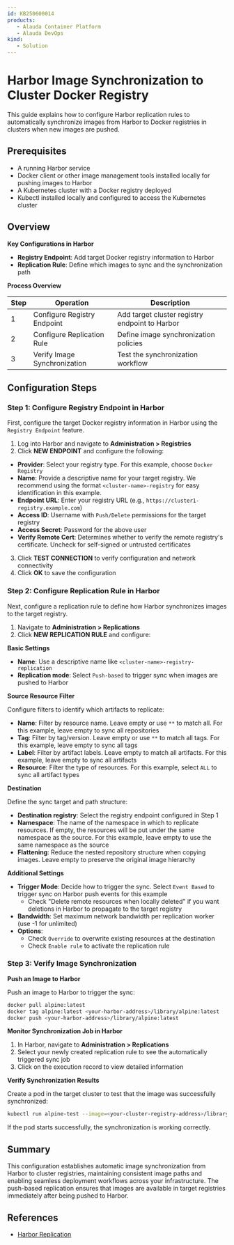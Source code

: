 ```yaml
---
id: KB250600014
products: 
   - Alauda Container Platform
   - Alauda DevOps
kind:
   - Solution
---
```

# Harbor Image Synchronization to Cluster Docker Registry

This guide explains how to configure Harbor replication rules to automatically synchronize images from Harbor to Docker registries in clusters when new images are pushed.

## Prerequisites

- A running Harbor service
- Docker client or other image management tools installed locally for pushing images to Harbor
- A Kubernetes cluster with a Docker registry deployed
- Kubectl installed locally and configured to access the Kubernetes cluster

## Overview

**Key Configurations in Harbor**

- **Registry Endpoint**: Add target Docker registry information to Harbor
- **Replication Rule**: Define which images to sync and the synchronization path

**Process Overview**

| Step | Operation | Description |
|------|-----------|-------------|
| 1 | Configure Registry Endpoint | Add target cluster registry endpoint to Harbor |
| 2 | Configure Replication Rule | Define image synchronization policies |
| 3 | Verify Image Synchronization | Test the synchronization workflow |

## Configuration Steps

### Step 1: Configure Registry Endpoint in Harbor

First, configure the target Docker registry information in Harbor using the `Registry Endpoint` feature.

1. Log into Harbor and navigate to **Administration > Registries**
2. Click **NEW ENDPOINT** and configure the following:

- **Provider**: Select your registry type. For this example, choose `Docker Registry`
- **Name**: Provide a descriptive name for your target registry. We recommend using the format `<cluster-name>-registry` for easy identification in this example.
- **Endpoint URL**: Enter your registry URL (e.g., `https://cluster1-registry.example.com`)
- **Access ID**: Username with `Push/Delete` permissions for the target registry
- **Access Secret**: Password for the above user
- **Verify Remote Cert**: Determines whether to verify the remote registry's certificate. Uncheck for self-signed or untrusted certificates

3. Click **TEST CONNECTION** to verify configuration and network connectivity
4. Click **OK** to save the configuration

### Step 2: Configure Replication Rule in Harbor

Next, configure a replication rule to define how Harbor synchronizes images to the target registry.

1. Navigate to **Administration > Replications**
2. Click **NEW REPLICATION RULE** and configure:

**Basic Settings**

- **Name**: Use a descriptive name like `<cluster-name>-registry-replication`
- **Replication mode**: Select `Push-based` to trigger sync when images are pushed to Harbor

**Source Resource Filter**

Configure filters to identify which artifacts to replicate:

- **Name**: Filter by resource name. Leave empty or use `**` to match all. For this example, leave empty to sync all repositories
- **Tag**: Filter by tag/version. Leave empty or use `**` to match all tags. For this example, leave empty to sync all tags
- **Label**: Filter by artifact labels. Leave empty to match all artifacts. For this example, leave empty to sync all artifacts
- **Resource**: Filter the type of resources. For this example, select `ALL` to sync all artifact types

**Destination**

Define the sync target and path structure:

- **Destination registry**: Select the registry endpoint configured in Step 1
- **Namespace**: The name of the namespace in which to replicate resources. If empty, the resources will be put under the same namespace as the source. For this example, leave empty to use the same namespace as the source
- **Flattening**: Reduce the nested repository structure when copying images. Leave empty to preserve the original image hierarchy

**Additional Settings**
- **Trigger Mode**: Decide how to trigger the sync. Select `Event Based` to trigger sync on Harbor push events for this example
  - Check "Delete remote resources when locally deleted" if you want deletions in Harbor to propagate to the target registry
- **Bandwidth**: Set maximum network bandwidth per replication worker (use -1 for unlimited)
- **Options**:
  - Check `Override` to overwrite existing resources at the destination
  - Check `Enable rule` to activate the replication rule

### Step 3: Verify Image Synchronization

**Push an Image to Harbor**

Push an image to Harbor to trigger the sync:

```bash
docker pull alpine:latest
docker tag alpine:latest <your-harbor-address>/library/alpine:latest
docker push <your-harbor-address>/library/alpine:latest
```

**Monitor Synchronization Job in Harbor**

1. In Harbor, navigate to **Administration > Replications**
2. Select your newly created replication rule to see the automatically triggered sync job
3. Click on the execution record to view detailed information

**Verify Synchronization Results**

Create a pod in the target cluster to test that the image was successfully synchronized:

```bash
kubectl run alpine-test --image=<your-cluster-registry-address>/library/alpine:latest -- sleep 3600
```

If the pod starts successfully, the synchronization is working correctly.

## Summary

This configuration establishes automatic image synchronization from Harbor to cluster registries, maintaining consistent image paths and enabling seamless deployment workflows across your infrastructure. The push-based replication ensures that images are available in target registries immediately after being pushed to Harbor.

## References

- [Harbor Replication](https://goharbor.io/docs/2.12.0/administration/configuring-replication/)

